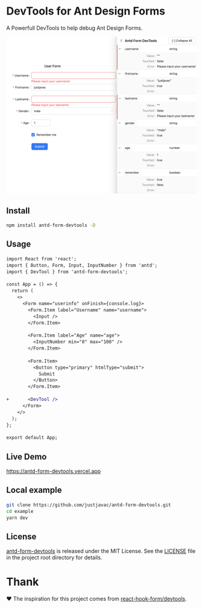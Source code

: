# DevTools for Ant Design Forms

A Powerfull DevTools to help debug Ant Design Forms.

![](example/public/screen.png)

## Install

```bash
npm install antd-form-devtools -D
```

## Usage

```diff
import React from 'react';
import { Button, Form, Input, InputNumber } from 'antd';
import { DevTool } from 'antd-form-devtools';

const App = () => {
  return (
    <>
      <Form name="userinfo" onFinish={console.log}>
        <Form.Item label="Username" name="username">
          <Input />
        </Form.Item>

        <Form.Item label="Age" name="age">
          <InputNumber min="0" max="100" />
        </Form.Item>

        <Form.Item>
          <Button type="primary" htmlType="submit">
            Submit
          </Button>
        </Form.Item>

+       <DevTool />
      </Form>
    </>
  );
};

export default App;
```

## Live Demo

https://antd-form-devtools.vercel.app

## Local example

```bash
git clone https://github.com/justjavac/antd-form-devtools.git
cd example
yarn dev
```

## License

[antd-form-devtools](https://github.com/justjavac/antd-form-devtools) is
released under the MIT License. See the [LICENSE](LICENSE) file in the project
root directory for details.

# Thank

♥️ The inspiration for this project comes from [react-hook-form/devtools](https://github.com/react-hook-form/devtools).
